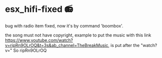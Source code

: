 # esx_hifi-fixed 📻

bug with radio item fixed, now it's by command 'boombox'.

the song must not have copyright, example to put the music with this link https://www.youtube.com/watch?v=ripRn9OLrOQ&t=3s&ab_channel=TheBreakMusic, is put after the "watch?v=" So ripRn9OLrOQ
